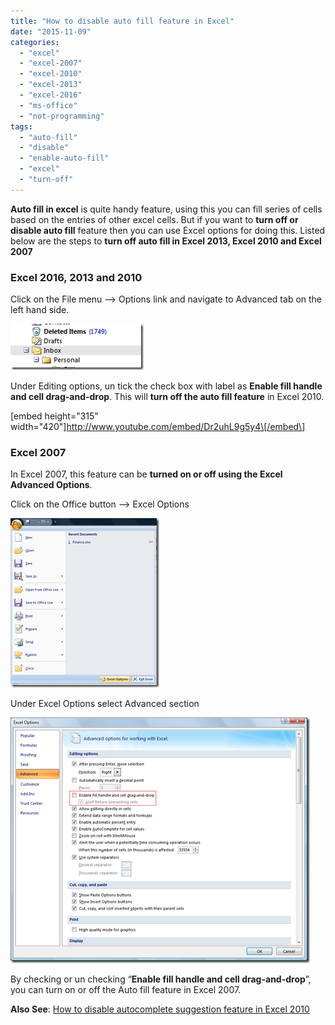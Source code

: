 ```yaml
---
title: "How to disable auto fill feature in Excel"
date: "2015-11-09"
categories: 
  - "excel"
  - "excel-2007"
  - "excel-2010"
  - "excel-2013"
  - "excel-2016"
  - "ms-office"
  - "not-programming"
tags: 
  - "auto-fill"
  - "disable"
  - "enable-auto-fill"
  - "excel"
  - "turn-off"
---
```


**Auto fill in excel** is quite handy feature, using this you can fill series of cells based on the entries of other excel cells. But if you want to **turn off or disable auto fill** feature then you can use Excel options for doing this. Listed below are the steps to **turn off auto fill in Excel 2013, Excel 2010 and Excel 2007**

### Excel 2016, 2013 and 2010

Click on the File menu –> Options link and navigate to Advanced tab on the left hand side.

[![enable or disable auto fill feature in Excel 2013 and Excel 2010](/assets/images/1_image_thumb.png "enable or disable auto fill feature in Excel 2013 and Excel 2010")](http://blogmines.com/blog/wp-content/uploads/2010/08/image.png)

Under Editing options, un tick the check box with label as **Enable fill handle and cell drag-and-drop**. This will **turn off the auto fill feature** in Excel 2010.

\[embed height="315" width="420"\]http://www.youtube.com/embed/Dr2uhL9g5y4\[/embed\]

### Excel 2007

In Excel 2007, this feature can be **turned on or off using the Excel Advanced Options**.

Click on the Office button –> Excel Options

[![Excel 2007 Options](/assets/images/image_thumb76.png "Excel 2007 Options")](http://blogmines.com/blog/wp-content/uploads/2010/02/image76.png)

Under Excel Options select Advanced section

[![Turn off Auto fill in Excel 2007](/assets/images/image_thumb77.png "Turn off Auto fill in Excel 2007")](http://blogmines.com/blog/wp-content/uploads/2010/02/image77.png)

By checking or un checking “**Enable fill handle and cell drag-and-drop**”, you can turn on or off the Auto fill feature in Excel 2007.

**Also See**: [How to disable autocomplete suggestion feature in Excel 2010](http://blogmines.com/blog/how-to-disable-autocomplete-suggestion-feature-in-excel-2010/)
